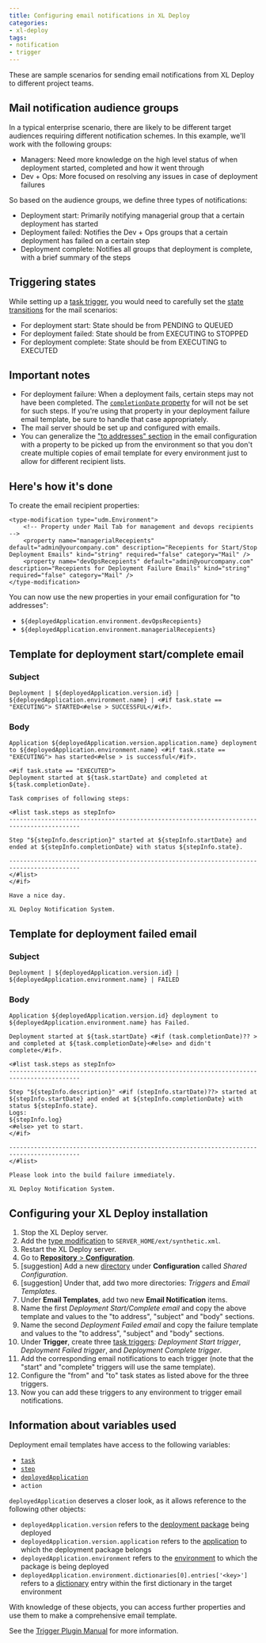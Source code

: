 ```yaml
---
title: Configuring email notifications in XL Deploy
categories:
- xl-deploy
tags:
- notification
- trigger
---
```


These are sample scenarios for sending email notifications from XL Deploy to different project teams.

## Mail notification audience groups

In a typical enterprise scenario, there are likely to be different target audiences requiring different notification schemes. In this example, we'll work with the following groups:

* Managers: Need more knowledge on the high level status of when deployment started, completed and how it went through
* Dev + Ops: More focused on resolving any issues in case of deployment failures

So based on the audience groups, we define three types of notifications:

* Deployment start: Primarily notifying managerial group that a certain deployment has started
* Deployment failed: Notifies the Dev + Ops groups that a certain deployment has failed on a certain step
* Deployment complete: Notifies all groups that deployment is complete, with a brief summary of the steps 

## Triggering states

While setting up a [task trigger](http://docs.xebialabs.com/releases/latest/deployit/triggerPluginManual.html#triggertasktrigger), you would need to carefully set the [state transitions](http://docs.xebialabs.com/releases/latest/deployit/triggerPluginManual.html#task-state-transitions) for the mail scenarios:

* For deployment start: State should be from PENDING to QUEUED
* For deployment failed: State should be from EXECUTING to STOPPED
* For deployment complete: State should be from EXECUTING to EXECUTED

## Important notes

* For deployment failure: When a deployment fails, certain steps may not have been completed. The  [`completionDate` property](http://docs.xebialabs.com/releases/latest/deployit/rest-api/com.xebialabs.deployit.engine.api.execution.StepState.html) for will not be set for such steps. If you're using that property in your deployment failure email template, be sure to handle that case appropriately.
* The mail server should be set up and configured with emails.
* You can generalize the ["to addresses" section](http://docs.xebialabs.com/releases/latest/deployit/triggerPluginManual.html#triggeremailnotification) in the email configuration with a property to be picked up from the environment so that you don't create multiple copies of email template for every environment just to allow for different recipient lists.

## Here's how it's done

To create the email recipient properties:

    <type-modification type="udm.Environment">
        <!-- Property under Mail Tab for management and devops recipients -->
        <property name="managerialRecepients" default="admin@yourcompany.com" description="Recepients for Start/Stop Deployment Emails" kind="string" required="false" category="Mail" />
        <property name="devOpsRecepients" default="admin@yourcompany.com" description="Recepients for Deployment Failure Emails" kind="string" required="false" category="Mail" />
    </type-modification>

You can now use the new properties in your email configuration for "to addresses":

* `${deployedApplication.environment.devOpsRecepients}`
* `${deployedApplication.environment.managerialRecepients}`

## Template for deployment start/complete email

### Subject

    Deployment | ${deployedApplication.version.id} | ${deployedApplication.environment.name} | <#if task.state == "EXECUTING"> STARTED<#else > SUCCESSFUL</#if>.

### Body

    Application ${deployedApplication.version.application.name} deployment to ${deployedApplication.environment.name} <#if task.state == "EXECUTING"> has started<#else > is successful</#if>.

    <#if task.state == "EXECUTED">
    Deployment started at ${task.startDate} and completed at ${task.completionDate}.

    Task comprises of following steps:

    <#list task.steps as stepInfo>
    ------------------------------------------------------------------------------------------

    Step "${stepInfo.description}" started at ${stepInfo.startDate} and ended at ${stepInfo.completionDate} with status ${stepInfo.state}.

    ------------------------------------------------------------------------------------------
    </#list>
    </#if>

    Have a nice day.

    XL Deploy Notification System.

## Template for deployment failed email

### Subject

    Deployment | ${deployedApplication.version.id} | ${deployedApplication.environment.name} | FAILED

### Body

    Application ${deployedApplication.version.id} deployment to ${deployedApplication.environment.name} has Failed.

    Deployment started at ${task.startDate} <#if (task.completionDate)?? > and completed at ${task.completionDate}<#else> and didn't complete</#if>.

    <#list task.steps as stepInfo>
    ------------------------------------------------------------------------------------------

    Step "${stepInfo.description}" <#if (stepInfo.startDate)??> started at ${stepInfo.startDate} and ended at ${stepInfo.completionDate} with status ${stepInfo.state}.
    Logs:
    ${stepInfo.log}
    <#else> yet to start.
    </#if>

    ------------------------------------------------------------------------------------------
    </#list>

    Please look into the build failure immediately.

    XL Deploy Notification System.

## Configuring your XL Deploy installation
 
1. Stop the XL Deploy server.
1. Add the [type modification](http://docs.xebialabs.com/releases/latest/deployit/customizationmanual.html#synthetic-properties) to `SERVER_HOME/ext/synthetic.xml`.
1. Restart the XL Deploy server.
1. Go to [**Repository** > **Configuration**](http://docs.xebialabs.com/releases/latest/deployit/guimanual.html#editing-the-repository).
1. [suggestion] Add a new [directory](http://docs.xebialabs.com/releases/latest/deployit/referencemanual.html#directories) under **Configuration** called *Shared Configuration*.
1. [suggestion] Under that, add two more directories: *Triggers* and *Email Templates*.
1. Under **Email Templates**, add two new **Email Notification** items.
1. Name the first *Deployment Start/Complete email* and copy the above template and values to the "to address", "subject" and "body" sections.
1. Name the second *Deployment Failed email* and copy the failure template and values to the "to address", "subject" and "body" sections.
1. Under **Trigger**, create three [task triggers](http://docs.xebialabs.com/releases/latest/deployit/triggerPluginManual.html#triggeremailnotification): *Deployment Start trigger*, *Deployment Failed trigger*,  and *Deployment Complete trigger*.
1. Add the corresponding email notifications to each trigger (note that the "start" and "complete" triggers will use the same template).
1. Configure the "from" and "to" task states as listed above for the three triggers.
1. Now you can add these triggers to any environment to trigger email notifications.

## Information about variables used

Deployment email templates have access to the following variables:

* [`task`](http://docs.xebialabs.com/releases/latest/xl-deploy/triggerPluginManual.html#actionsl)
* [`step`](http://docs.xebialabs.com/releases/latest/deployit/rest-api/com.xebialabs.deployit.engine.api.execution.StepState.html)
* [`deployedApplication`](http://docs.xebialabs.com/releases/latest/deployit/udmcireference.html#udmdeployedapplication)
* `action`

`deployedApplication` deserves a closer look, as it allows reference to the following other objects:

* `deployedApplication.version` refers to the [deployment package](http://docs.xebialabs.com/releases/latest/deployit/udmcireference.html#udmdeploymentpackage) being deployed
* `deployedApplication.version.application` refers to the [application](http://docs.xebialabs.com/releases/latest/deployit/udmcireference.html#udmapplication) to which the deployment package belongs
* `deployedApplication.environment` refers to the [environment](http://docs.xebialabs.com/releases/latest/deployit/udmcireference.html#udmenvironment) to which the package is being deployed
* `deployedApplication.environment.dictionaries[0].entries['<key>']` refers to a [dictionary](http://docs.xebialabs.com/releases/latest/deployit/udmcireference.html#udmdictionary) entry within the first dictionary in the target environment

With knowledge of these objects, you can access further properties and use them to make a comprehensive email template.

See the [Trigger Plugin Manual](http://docs.xebialabs.com/releases/latest/deployit/triggerPluginManual.html) for more information.
